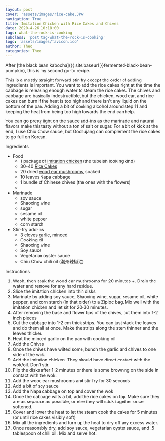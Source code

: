 ```yaml
---
layout: post
cover: 'assets/images/rice-cake.JPG'
navigation: True
title: Imitation Chicken with Rice Cakes and Chives
date: 2020-4-26 10:18:00
tags: what-the-rock-is-cooking
subclass: 'post tag-what-the-rock-is-cooking'
logo: 'assets/images/favicon.ico'
author: Theo
categories: Theo
---
```



After [the black bean kabocha]({{ site.baseurl }}fermented-black-bean-pumpkin), this is my second go-to recipe.

This is a mostly straight forward stir-fry except the order of adding ingredients is important. You want to add the rice cakes right at the time the cabbage is releasing enough water to steam the rice cakes. The chives and cabbage are basically indestructible, but the chicken, wood ear, and rice cakes can burn if the heat is too high and there isn't any liquid on the bottom of the pan. Adding a bit of cooking alcohol around step 11 and keeping the heat from being too high towards the end can help.

You can go pretty light on the sauce add-ins as the marinade and natural flavors make this tasty without a ton of salt or sugar. For a bit of kick at the end, I use Chiu Chow sauce, but Gochujang can complement the rice cakes to go full on Korean.

Ingredients
  * Food
    * 1 package of [imitation chicken](https://thewoksoflife.com/wp-content/uploads/2018/05/vegetarian-chicken.jpg) (the tubeish looking kind)
    * 30-40 [Rice Cakes](assets/images/rice-cakes.JPG)
    *  20 dried [wood ear mushrooms](https://www.etsy.com/listing/270434212/dried-mushroom-jews-ear-wood-ear-jelly?gpla=1&gao=1&&utm_source=google&utm_medium=cpc&utm_campaign=shopping_us_e-home_and_living-food_and_drink-herbs_and_spices_and_seasonings-other&utm_custom1=f0dacfb8-fada-43c3-b7b9-baac636073e6&utm_content=go_1844702805_72389388409_346398291049_pla-306107311609_c__270434212&utm_custom2=1844702805&gclid=EAIaIQobChMI0IW3nfGG6QIVD47ICh3tiwe4EAkYBiABEgK_EvD_BwE), soaked
    *  10 leaves Napa cabbage
    *  1 bundle of Chinese chives (the ones with the flowers)
    *
  * Marinade
    * soy sauce
    * Shaoxing wine
    * sugar
    * sesame oil
    * white pepper
    * corn starch  
  * Stir-fry add-ins
    * 3 cloves garlic, minced
    * Cooking oil
    * Shaoxing wine
    * Soy sauce
    * Vegetarian oyster sauce
    * Chiu Chow chili oil (潮州辣椒油)


Instructions
  1. Wash, then soak the wood ear mushrooms for 20 minutes +. Drain the water and remove for any hard residue.
  2. Slice the imitation chicken into thin disks
  3. Marinate by adding soy sauce, Shaoxing wine, sugar, sesame oil, white pepper, and corn starch (in that order) to a Ziploc bag. Mix well with the imitation chicken and let sit for 20-30 minutes.
  4. After removing the base and flower tips of the chives, cut them into 1-2 inch pieces
  5. Cut the cabbage into 1-2 cm thick strips. You can just stack the leaves and do them all at once. Make the strips along the stem thinner and the leaves thicker.
  6. Heat the minced garlic on the pan with cooking oil
  7. Add the Chives
  8. Once the chives have wilted some, bunch the garlic and chives to one side of the wok.
  9. Add the imitation chicken. They should have direct contact with the wok/oil. Don't stir.  
  10. Flip the disks after 1-2 minutes or there is some browning on the side in contact with the wok.
  11. Add the wood ear mushrooms and stir fry for 30 seconds
  12. Add a bit of soy sauce
  13. Add the Napa cabbage on top and cover the wok
  14. Once the cabbage wilts a bit, add the rice cakes on top. Make sure they are as separate as possible, or else they will stick together once softened.
  15. Cover and lower the heat to let the steam cook the cakes for 5 minutes (or until rice cakes visibly soft)
  16. Mix all the ingredients and turn up the heat to dry off any excess water.
  17. Once reasonably dry, add soy sauce, vegetarian oyster sauce, and .5 tablespoon of chili oil. Mix and serve hot.
